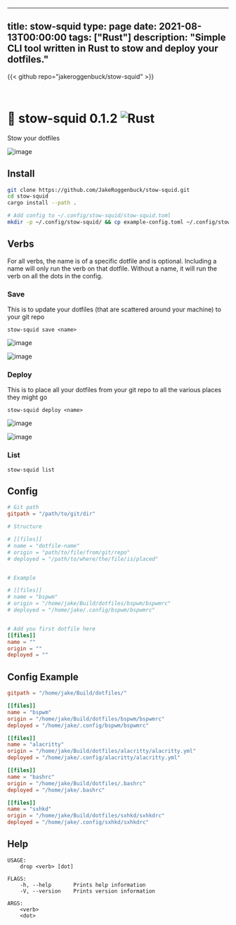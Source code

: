 
---
title: stow-squid
type: page
date: 2021-08-13T00:00:00
tags: ["Rust"]
description: "Simple CLI tool written in Rust to stow and deploy your dotfiles."
---

{{< github repo="jakeroggenbuck/stow-squid" >}}

<br>

# 🦑 stow-squid 0.1.2 ![Rust](https://img.shields.io/github/actions/workflow/status/jakeroggenbuck/stow-squid/rust.yml?branch=main&style=for-the-badge)
Stow your dotfiles

![image](https://user-images.githubusercontent.com/35516367/130694893-177cf2d5-eda1-419a-b6f7-1b2eb1f1d4cf.png)

## Install
```sh
git clone https://github.com/JakeRoggenbuck/stow-squid.git
cd stow-squid
cargo install --path .

# Add config to ~/.config/stow-squid/stow-squid.toml
mkdir -p ~/.config/stow-squid/ && cp example-config.toml ~/.config/stow-squid/stow-squid.toml
```

## Verbs
For all verbs, the name is of a specific dotfile and is optional. Including a name will only run the verb on that dotfile. Without a name, it will run the verb on all the dots in the config.

### Save
This is to update your dotfiles (that are scattered around your machine) to your git repo 
```
stow-squid save <name>
```

![image](https://user-images.githubusercontent.com/35516367/130696265-2dde8c08-5bee-41f4-b48d-8b69e15ac184.png)

![image](https://user-images.githubusercontent.com/35516367/130696302-607159a2-2a69-42d4-9f20-505827e32cb1.png)

### Deploy
This is to place all your dotfiles from your git repo to all the various places they might go
```
stow-squid deploy <name>
```

![image](https://user-images.githubusercontent.com/35516367/130696213-d763bd68-2449-4921-8d40-b22c6114f7cb.png)

![image](https://user-images.githubusercontent.com/35516367/130696199-2c57623d-c6b1-4d79-98f3-f0f4b6ae9286.png)

### List
```
stow-squid list
```

## Config
```toml
# Git path
gitpath = "/path/to/git/dir"

# Structure

# [[files]]
# name = "dotfile-name"
# origin = "path/to/file/from/git/repo"
# deployed = "/path/to/where/the/file/is/placed"


# Example

# [[files]]
# name = "bspwm"
# origin = "/home/jake/Build/dotfiles/bspwm/bspwmrc"
# deployed = "/home/jake/.config/bspwm/bspwmrc"


# Add you first dotfile here
[[files]]
name = ""
origin = ""
deployed = ""
```

## Config Example
```toml
gitpath = "/home/jake/Build/dotfiles/"

[[files]]
name = "bspwm"
origin = "/home/jake/Build/dotfiles/bspwm/bspwmrc"
deployed = "/home/jake/.config/bspwm/bspwmrc"

[[files]]
name = "alacritty"
origin = "/home/jake/Build/dotfiles/alacritty/alacritty.yml"
deployed = "/home/jake/.config/alacritty/alacritty.yml"

[[files]]
name = "bashrc"
origin = "/home/jake/Build/dotfiles/.bashrc"
deployed = "/home/jake/.bashrc"

[[files]]
name = "sxhkd"
origin = "/home/jake/Build/dotfiles/sxhkd/sxhkdrc"
deployed = "/home/jake/.config/sxhkd/sxhkdrc"

```

## Help
```
USAGE:
    drop <verb> [dot]

FLAGS:
    -h, --help       Prints help information
    -V, --version    Prints version information

ARGS:
    <verb>
    <dot>
```
